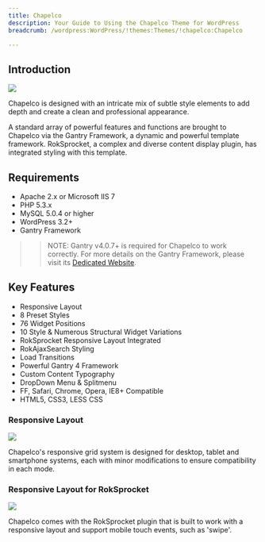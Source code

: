 ```yaml
---
title: Chapelco
description: Your Guide to Using the Chapelco Theme for WordPress
breadcrumb: /wordpress:WordPress/!themes:Themes/!chapelco:Chapelco

---
```


Introduction
-----

![][template]

Chapelco is designed with an intricate mix of subtle style elements to add depth and create a clean and professional appearance.

A standard array of powerful features and functions are brought to Chapelco via the Gantry Framework, a dynamic and powerful template framework. RokSprocket, a complex and diverse content display plugin, has integrated styling with this template.

Requirements
-----
* Apache 2.x or Microsoft IIS 7
* PHP 5.3.x
* MySQL 5.0.4 or higher
* WordPress 3.2+
* Gantry Framework

>> NOTE: Gantry v4.0.7+ is required for Chapelco to work correctly. For more details on the Gantry Framework, please visit its [Dedicated Website][gantry].

Key Features
-----
* Responsive Layout
* 8 Preset Styles
* 76 Widget Positions
* 10 Style & Numerous Structural Widget Variations
* RokSprocket Responsive Layout Integrated
* RokAjaxSearch Styling
* Load Transitions
* Powerful Gantry 4 Framework
* Custom Content Typography
* DropDown Menu & Splitmenu
* FF, Safari, Chrome, Opera, IE8+ Compatible
* HTML5, CSS3, LESS CSS

### Responsive Layout

![][responsive]

Chapelco's responsive grid system is designed for desktop, tablet and smartphone systems, each with minor modifications to ensure compatibility in each mode.

### Responsive Layout for RokSprocket

![][sprocket]

Chapelco comes with the RokSprocket plugin that is built to work with a responsive layout and support mobile touch events, such as 'swipe'.

[gantry]: http://www.gantry-framework.org/
[gantry_install]: ../../start/gantry.md
[download]: http://www.rockettheme.com/wordpress-downloads/club/3516-Chapelco
[template]: assets/chapelco2.jpeg
[responsive]: assets/responsive.jpg
[sprocket]: assets/roksprocket.jpg
[dropdown]: assets/dropdown.jpg